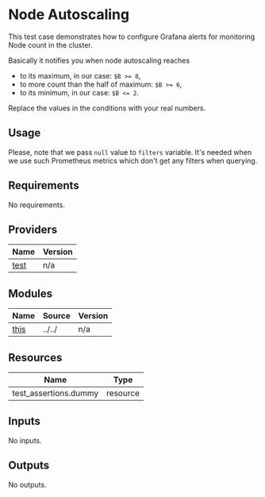 # Node Autoscaling
This test case demonstrates how to configure Grafana alerts for monitoring Node count in the cluster.

Basically it notifies you when node autoscaling reaches
- to its maximum, in our case: `$B >= 8`,
- to more count than the half of maximum: `$B >= 6`,
- to its minimum, in our case: `$B <= 2`.

Replace the values in the conditions with your real numbers.

## Usage
Please, note that we pass `null` value to `filters` variable. It's needed when we use such Prometheus metrics which don't get any filters when querying.

<!-- BEGINNING OF PRE-COMMIT-TERRAFORM DOCS HOOK -->
## Requirements

No requirements.

## Providers

| Name | Version |
|------|---------|
| <a name="provider_test"></a> [test](#provider\_test) | n/a |

## Modules

| Name | Source | Version |
|------|--------|---------|
| <a name="module_this"></a> [this](#module\_this) | ../../ | n/a |

## Resources

| Name | Type |
|------|------|
| test_assertions.dummy | resource |

## Inputs

No inputs.

## Outputs

No outputs.
<!-- END OF PRE-COMMIT-TERRAFORM DOCS HOOK -->
